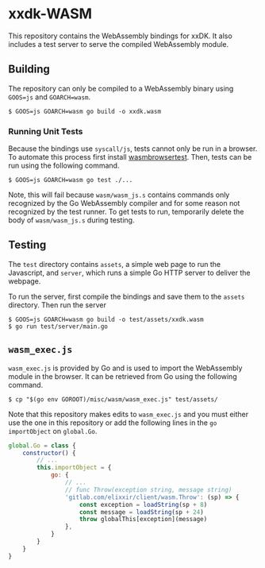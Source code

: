 # xxdk-WASM

This repository contains the WebAssembly bindings for xxDK. It also includes a
test server to serve the compiled WebAssembly module.

## Building

The repository can only be compiled to a WebAssembly binary using `GOOS=js` and
`GOARCH=wasm`.

```shell
$ GOOS=js GOARCH=wasm go build -o xxdk.wasm
```

### Running Unit Tests

Because the bindings use `syscall/js`, tests cannot only be run in a browser. To
automate this process first install
[wasmbrowsertest](https://github.com/agnivade/wasmbrowsertest). Then, tests can
be run using the following command.

```shell
$ GOOS=js GOARCH=wasm go test ./...
```

Note, this will fail because `wasm/wasm_js.s` contains commands only recognized
by the Go WebAssembly compiler and for some reason not recognized by the test
runner. To get tests to run, temporarily delete the body of `wasm/wasm_js.s`
during testing.

## Testing

The `test` directory contains `assets`, a simple web page to run the Javascript,
and `server`, which runs a simple Go HTTP server to deliver the webpage.

To run the server, first compile the bindings and save them to the `assets`
directory. Then run the server

```shell
$ GOOS=js GOARCH=wasm go build -o test/assets/xxdk.wasm
$ go run test/server/main.go
```

## `wasm_exec.js`

`wasm_exec.js` is provided by Go and is used to import the WebAssembly module in
the browser. It can be retrieved from Go using the following command.

```shell
$ cp "$(go env GOROOT)/misc/wasm/wasm_exec.js" test/assets/
```

Note that this repository makes edits to `wasm_exec.js` and you must either use
the one in this repository or add the following lines in the `go` `importObject`
on `global.Go`.

```javascript
global.Go = class {
    constructor() {
        // ...
        this.importObject = {
            go: {
                // ...
                // func Throw(exception string, message string)
                'gitlab.com/elixxir/client/wasm.Throw': (sp) => {
                    const exception = loadString(sp + 8)
                    const message = loadString(sp + 24)
                    throw globalThis[exception](message)
                },
            }
        }
    }
}
```